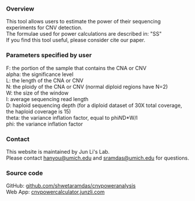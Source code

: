 ### Overview
This tool allows users to estimate the power of their sequencing experiments for CNV detection.  
The formulae used for power calculations are described in: "SS"  
If you find this tool useful, please consider cite our paper.  

### Parameters specified by user
F: the portion of the sample that contains the CNA or CNV  
alpha: the significance level  
L: the length of the CNA or CNV  
N: the ploidy of the CNA or CNV (normal diploid regions have N=2)  
W: the size of the window  
l: average sequencing read length  
D: haploid sequencing depth (for a diploid dataset of 30X total coverage, the haploid coverage is 15)  
theta: the variance inflation factor, equal to phi*N*D*W/l  
phi: the variance inflation factor

### Contact
This website is maintained by Jun Li's Lab.  
Please contact hanyou@umich.edu and sramdas@umich.edu for questions.

### Source code
GitHub: [github.com/shwetaramdas/cnvpoweranalysis](http://github.com/shwetaramdas/cnvpoweranalysis)  
Web App: [cnvpowercalculator.junzli.com](http://cnvpowercalculator.junzli.com)  
